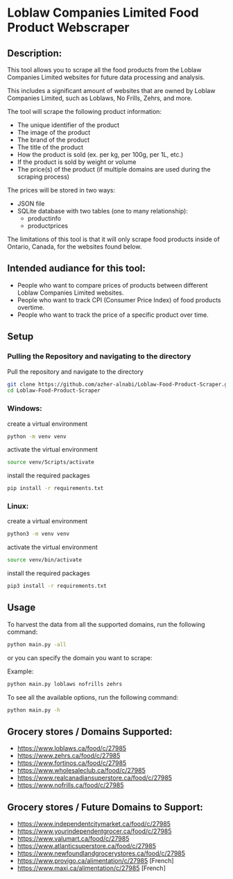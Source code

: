 # Loblaw Companies Limited Food Product Webscraper

## Description:

This tool allows you to scrape all the food products from the Loblaw Companies Limited websites for future data processing and analysis.

This includes a significant amount of websites that are owned by Loblaw Companies Limited, such as Loblaws, No Frills, Zehrs, and more. 

The tool will scrape the following product information:

- The unique identifier of the product
- The image of the product
- The brand of the product
- The title of the product
- How the product is sold (ex. per kg, per 100g, per 1L, etc.)
- If the product is sold by weight or volume
- The price(s) of the product (if multiple domains are used during the scraping process)

The prices will be stored in two ways:
- JSON file
- SQLite database with two tables (one to many relationship):
    - productinfo
    - productprices

The limitations of this tool is that it will only scrape food products inside of Ontario, Canada, for the websites found below.


## Intended audiance for this tool:

- People who want to compare prices of products between different Loblaw Companies Limited websites.
- People who want to track CPI (Consumer Price Index) of food products overtime.
- People who want to track the price of a specific product over time.


## Setup

### Pulling the Repository and navigating to the directory

Pull the repository and navigate to the directory
```bash
git clone https://github.com/azher-alnabi/Loblaw-Food-Product-Scraper.git
cd Loblaw-Food-Product-Scraper
```


### Windows:
create a virtual environment
```bash
python -m venv venv
```

activate the virtual environment
```bash
source venv/Scripts/activate
```

install the required packages
```bash
pip install -r requirements.txt
```


### Linux:
create a virtual environment
```bash
python3 -m venv venv
```

activate the virtual environment
```bash
source venv/bin/activate
```

install the required packages
```bash
pip3 install -r requirements.txt
```


## Usage

To harvest the data from all the supported domains, run the following command:

```bash
python main.py -all
```

or you can specify the domain you want to scrape:

Example:
```bash
python main.py loblaws nofrills zehrs
```

To see all the available options, run the following command:

```bash
python main.py -h
```


## Grocery stores / Domains Supported:
- https://www.loblaws.ca/food/c/27985
- https://www.zehrs.ca/food/c/27985
- https://www.fortinos.ca/food/c/27985
- https://www.wholesaleclub.ca/food/c/27985
- https://www.realcanadiansuperstore.ca/food/c/27985
- https://www.nofrills.ca/food/c/27985


## Grocery stores / Future Domains to Support:
- https://www.independentcitymarket.ca/food/c/27985
- https://www.yourindependentgrocer.ca/food/c/27985
- https://www.valumart.ca/food/c/27985
- https://www.atlanticsuperstore.ca/food/c/27985
- https://www.newfoundlandgrocerystores.ca/food/c/27985
- https://www.provigo.ca/alimentation/c/27985 [French]
- https://www.maxi.ca/alimentation/c/27985 [French]
